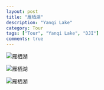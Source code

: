 ```yaml
---
layout: post
title: "雁栖湖"
description: "Yanqi Lake"
category: Tour
tags: ["Tour", "Yanqi Lake", "DJI"]
comments: true
---
```


![雁栖湖](http://ofsstj8tb.bkt.clouddn.com/image/yanqi-lake/0.jpg)

![雁栖湖](http://ofsstj8tb.bkt.clouddn.com/image/yanqi-lake/1.jpg)

![雁栖湖](http://ofsstj8tb.bkt.clouddn.com/image/yanqi-lake/2.jpg)
